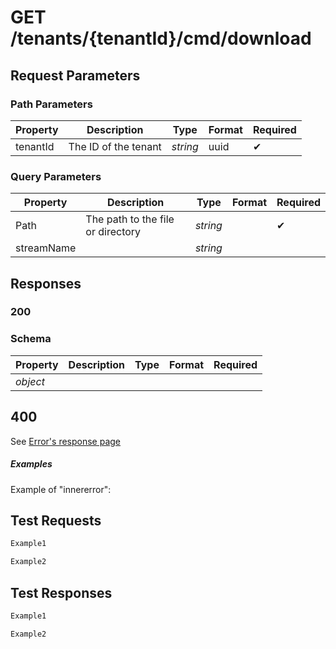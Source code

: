 # **GET**   /tenants/{tenantId}/cmd/download

## __Request Parameters__

### Path Parameters

   | Property | Description          | Type     | Format | Required |
   | -------- | -------------------- | -------- | ------ | ----------- |
   | tenantId | The ID of the tenant | _string_ | uuid   | ✔           |

### Query Parameters

 | Property   | Description                       | Type     | Format | Required |
 | ---------- | --------------------------------- | -------- | ------ | ----------- |
 | Path       | The path to the file or directory | _string_ |        | ✔           |
 | streamName |                                   | _string_ |        |             |

## __Responses__

### __200__

### Schema

| Property | Description | Type | Format | Required |
| -------- | ----------- | ---- | ------ | ----------- |
| _object_ |             |      |        |             |

## 400

See [Error's response page](errors.md)

##### Examples

Example of "innererror":

## __Test Requests__

```bash 
Example1
```

```csharp
Example2
```

## __Test Responses__

```bash 
Example1
```

```csharp
Example2
```

